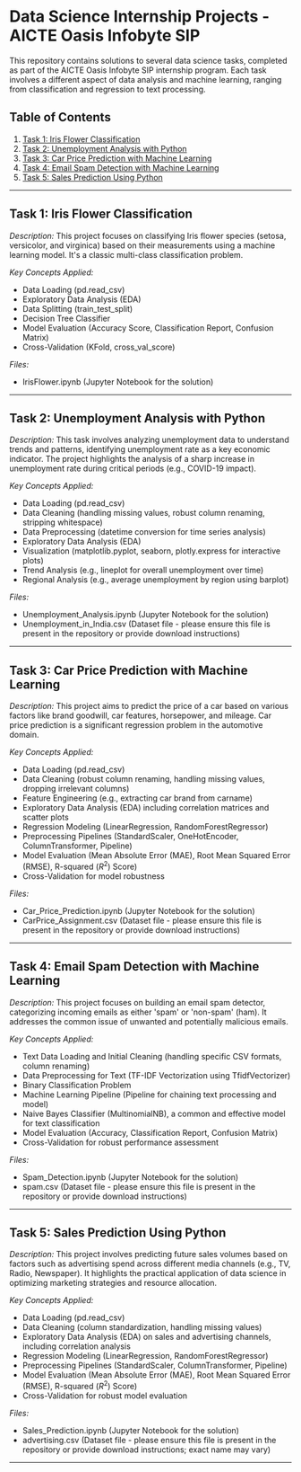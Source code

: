 # Data Science Internship Projects - AICTE Oasis Infobyte SIP

This repository contains solutions to several data science tasks, completed as part of the AICTE Oasis Infobyte SIP internship program. 
Each task involves a different aspect of data analysis and machine learning, ranging from classification and regression to text processing.

## Table of Contents

1.  [Task 1: Iris Flower Classification](#task-1-iris-flower-classification)
2.  [Task 2: Unemployment Analysis with Python](#task-2-unemployment-analysis-with-python)
3.  [Task 3: Car Price Prediction with Machine Learning](#task-3-car-price-prediction-with-machine-learning)
4.  [Task 4: Email Spam Detection with Machine Learning](#task-4-email-spam-detection-with-machine-learning)
5.  [Task 5: Sales Prediction Using Python](#task-5-sales-prediction-using-python)

---

## Task 1: Iris Flower Classification

*Description:* This project focuses on classifying Iris flower species (setosa, versicolor, and virginica) based on their measurements using a machine learning model. 
It's a classic multi-class classification problem.

*Key Concepts Applied:*
* Data Loading (pd.read_csv)
* Exploratory Data Analysis (EDA)
* Data Splitting (train_test_split)
* Decision Tree Classifier
* Model Evaluation (Accuracy Score, Classification Report, Confusion Matrix)
* Cross-Validation (KFold, cross_val_score)

*Files:*
* IrisFlower.ipynb (Jupyter Notebook for the solution)

---

## Task 2: Unemployment Analysis with Python

*Description:* This task involves analyzing unemployment data to understand trends and patterns, identifying unemployment rate as a key economic indicator.
The project highlights the analysis of a sharp increase in unemployment rate during critical periods (e.g., COVID-19 impact).

*Key Concepts Applied:*
* Data Loading (pd.read_csv)
* Data Cleaning (handling missing values, robust column renaming, stripping whitespace)
* Data Preprocessing (datetime conversion for time series analysis)
* Exploratory Data Analysis (EDA)
* Visualization (matplotlib.pyplot, seaborn, plotly.express for interactive plots)
* Trend Analysis (e.g., lineplot for overall unemployment over time)
* Regional Analysis (e.g., average unemployment by region using barplot)

*Files:*
* Unemployment_Analysis.ipynb (Jupyter Notebook for the solution)
* Unemployment_in_India.csv (Dataset file - please ensure this file is present in the repository or provide download instructions)

---

## Task 3: Car Price Prediction with Machine Learning

*Description:* This project aims to predict the price of a car based on various factors like brand goodwill, car features, horsepower, and mileage. Car price prediction is a significant regression problem in the automotive domain.

*Key Concepts Applied:*
* Data Loading (pd.read_csv)
* Data Cleaning (robust column renaming, handling missing values, dropping irrelevant columns)
* Feature Engineering (e.g., extracting car brand from carname)
* Exploratory Data Analysis (EDA) including correlation matrices and scatter plots
* Regression Modeling (LinearRegression, RandomForestRegressor)
* Preprocessing Pipelines (StandardScaler, OneHotEncoder, ColumnTransformer, Pipeline)
* Model Evaluation (Mean Absolute Error (MAE), Root Mean Squared Error (RMSE), R-squared ($R^2$) Score)
* Cross-Validation for model robustness

*Files:*
* Car_Price_Prediction.ipynb (Jupyter Notebook for the solution)
* CarPrice_Assignment.csv (Dataset file - please ensure this file is present in the repository or provide download instructions)

---

## Task 4: Email Spam Detection with Machine Learning

*Description:* This project focuses on building an email spam detector, categorizing incoming emails as either 'spam' or 'non-spam' (ham). It addresses the common issue of unwanted and potentially malicious emails.

*Key Concepts Applied:*
* Text Data Loading and Initial Cleaning (handling specific CSV formats, column renaming)
* Data Preprocessing for Text (TF-IDF Vectorization using TfidfVectorizer)
* Binary Classification Problem
* Machine Learning Pipeline (Pipeline for chaining text processing and model)
* Naive Bayes Classifier (MultinomialNB), a common and effective model for text classification
* Model Evaluation (Accuracy, Classification Report, Confusion Matrix)
* Cross-Validation for robust performance assessment

*Files:*
* Spam_Detection.ipynb (Jupyter Notebook for the solution)
* spam.csv (Dataset file - please ensure this file is present in the repository or provide download instructions)

---

## Task 5: Sales Prediction Using Python

*Description:* This project involves predicting future sales volumes based on factors such as advertising spend across different media channels (e.g., TV, Radio, Newspaper). It highlights the practical application of data science in optimizing marketing strategies and resource allocation.

*Key Concepts Applied:*
* Data Loading (pd.read_csv)
* Data Cleaning (column standardization, handling missing values)
* Exploratory Data Analysis (EDA) on sales and advertising channels, including correlation analysis
* Regression Modeling (LinearRegression, RandomForestRegressor)
* Preprocessing Pipelines (StandardScaler, ColumnTransformer, Pipeline)
* Model Evaluation (Mean Absolute Error (MAE), Root Mean Squared Error (RMSE), R-squared ($R^2$) Score)
* Cross-Validation for robust model evaluation

*Files:*
* Sales_Prediction.ipynb (Jupyter Notebook for the solution)
* advertising.csv (Dataset file - please ensure this file is present in the repository or provide download instructions; exact name may vary)

---
